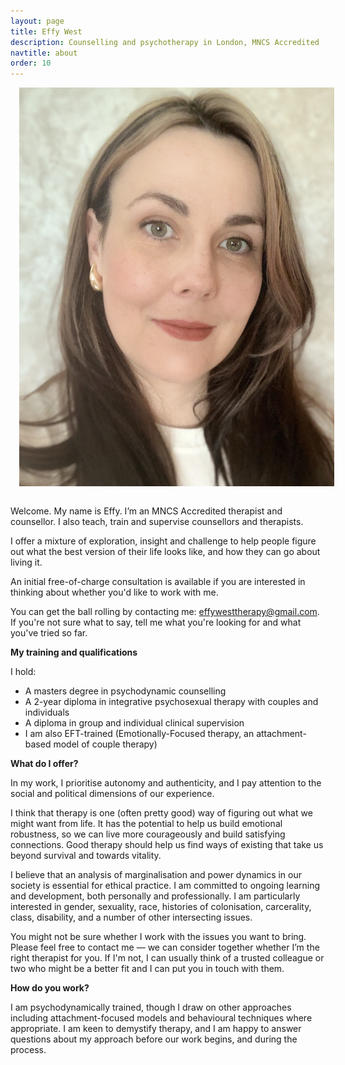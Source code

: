 ```yaml
---
layout: page
title: Effy West
description: Counselling and psychotherapy in London, MNCS Accredited
navtitle: about
order: 10
---
```

<img class="col one right" src="/img/IMG_0762.jpg" alt="West Therapy" style="margin: 0 0 1em 1em" />



Welcome. My name is Effy. I’m an MNCS Accredited therapist and counsellor. I also teach, train and supervise counsellors and therapists. 

I offer a mixture of exploration, insight and challenge to help people figure out what the best version of their life looks like, and how they can go about living it. 

An initial free-of-charge consultation is available if you are interested in thinking about whether you'd like to work with me. 


You can get the ball rolling by contacting me: [effywesttherapy@gmail.com](mailto:effywesttherapy@gmail.com). If you're not sure what to say, tell me what you're looking for and what you've tried so far. 

<b> My training and qualifications </b>

I hold:

- A masters degree in psychodynamic counselling
- A 2-year diploma in integrative psychosexual therapy with couples and individuals
- A diploma in group and individual clinical supervision 
- I am also EFT-trained (Emotionally-Focused therapy, an attachment-based model of couple therapy)


<b>What do I offer?</b>


In my work, I prioritise autonomy and authenticity, and I pay attention to the social and political dimensions of our experience.

I think that therapy is one (often pretty good) way of figuring out what we might want from life. It has the potential to help us build emotional robustness, so we can live more courageously and build satisfying connections. Good therapy should help us find ways of existing that take us beyond survival and towards vitality. 

I believe that an analysis of marginalisation and power dynamics in our society is essential for ethical practice. I am committed to ongoing learning and development, both personally and professionally. I am particularly interested in gender, sexuality, race, histories of colonisation, carcerality, class, disability, and a number of other intersecting issues.

You might not be sure whether I work with the issues you want to bring. Please feel free to contact me — we can consider together whether I’m the right therapist for you. If I'm not, I can usually think of a trusted colleague or two who might be a better fit and I can put you in touch with them.

<b>How do you work?</b>

I am psychodynamically trained, though I draw on other approaches including attachment-focused models and behavioural techniques where appropriate. I am keen to demystify therapy, and I am happy to answer questions about my approach before our work begins, and during the process. 
